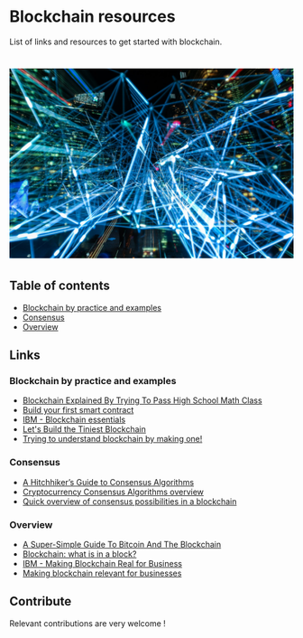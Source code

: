 # Blockchain resources
List of links and resources to get started with blockchain.


# ![Blockchain](network.jpeg)


## Table of contents
* [Blockchain by practice and examples](#blockchain-by-practice-and-examples)
* [Consensus](#consensus)
* [Overview](#overview)


## Links

### Blockchain by practice and examples
* [Blockchain Explained By Trying To Pass High School Math Class](https://dev.to/kbk0125/blockchain-explained-by-trying-to-pass-high-school-math-class-3c8k)
* [Build your first smart contract](https://medium.com/crypto-currently/build-your-first-smart-contract-fc36a8ff50ca)
* [IBM - Blockchain essentials](https://developer.ibm.com/courses/all/blockchain-essentials/)
* [Let's Build the Tiniest Blockchain](https://dev.to/aunyks/lets-build-the-tiniest-blockchain)
* [Trying to understand blockchain by making one!](https://dev.to/damcosset/trying-to-understand-blockchain-by-making-one-ce4)


### Consensus
* [A Hitchhiker’s Guide to Consensus Algorithms](https://hackernoon.com/a-hitchhikers-guide-to-consensus-algorithms-d81aae3eb0e3)
* [Cryptocurrency Consensus Algorithms overview](https://hackernoon.com/an-overview-of-cryptocurrency-consensus-algorithms-9d744289378f)
* [Quick overview of consensus possibilities in a blockchain](https://dev.to/damcosset/quick-overview-of-consensus-possibilities-in-a-blockchain--2d24)


### Overview
* [A Super-Simple Guide To Bitcoin And The Blockchain](https://dev.to/jordanirabor/a-super-simple-way-to-understand-bitcoin-and-the-blockchain-cg6)
* [Blockchain: what is in a block?](https://dev.to/damcosset/blockchain-what-is-in-a-block-48jo)
* [IBM - Making Blockchain Real for Business](https://developer.ibm.com/courses/wp-content/uploads/sites/83/BlockchainOverview.pdf)
* [Making blockchain relevant for businesses](https://dev.to/damcosset/making-blockchain-relevant-for-businesses-586l)


## Contribute
Relevant contributions are very welcome !
